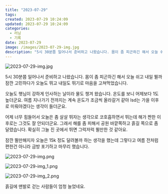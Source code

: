 ```yaml
---
title: "2023-07-29"
tags:
created: 2023-07-29 10:24:09
updated: 2023-07-29 10:24:09
categories:
  - 러닝
  - 기록
date: 2023-07-29
image: /images/2023-07-29-img.jpg
description: "5시 30분쯤 일어나서 준비하고 나왔습니다. 몸이 좀 피곤하긴 해서 오늘 쉬고 내일 뛸까 잠깐 고민하다가 오늘도 뛰고 내일도 뛰기로 마음을 고쳐먹었습니다. 오늘도 햇님이 강하게 인사하는 날이라 물도 챙겨 왔습니다. 온도를 보니 어제보다 1도 높더군요. 여름 지나가기 전까지는 계속 온도가"
---
```


![2023-07-29-img.jpg](/images/2023-07-29-img.jpg)
 
 

5시 30분쯤 일어나서 준비하고 나왔습니다. 몸이 좀 피곤하긴 해서 오늘 쉬고 내일 뛸까 잠깐 고민하다가 오늘도 뛰고 내일도 뛰기로 마음을 고쳐먹었습니다.

오늘도 햇님이 강하게 인사하는 날이라 물도 챙겨 왔습니다. 온도를 보니 어제보다 1도 높더군요. 여름 지나가기 전까지는 계속 온도가 조금씩 올라갈거 같아 lsd는 가을 이후로 미뤄야겠다는 생각이 들더군요.

어제 너무 힘들어서 오늘은 좀 살살 뛰자는 생각으로 코호흡하면서 뛰는데 해가 짠한 이후로는 그것도 잘 안되더군요. 그래서 해를 좀 피해서 공원 바깥쪽하고 흙길 쪽으로 좀 달렸습니다. 확실히 그늘 진 곳에서 뛰면 그럭저럭 뛸만한 것 같아요.

잠깐 뛸만해지자 오늘은 15k 정도 달려볼까 하는 생각을 했는데 그렇다고 여름 전처럼 편한건 아니라 금방 포기하고 마무리 했습니다.

 
 ![2023-07-29-img.png](/images/2023-07-29-img.png)
 
 

 
 ![2023-07-29-img_1.png](/images/2023-07-29-img_1.png)
 
 

 
 ![2023-07-29-img_2.png](/images/2023-07-29-img_2.png)
 
 

흙길에 맨발로 걷는 사람들이 엄청 늘었네요.
